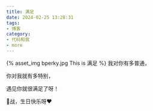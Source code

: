 ```yaml
---
title: 满足
date: 2024-02-25 13:28:31
tags:
- 博客
category:
- 代码和我
- more
---
```

{% asset_img bperky.jpg This is 满足 %}
我对你有多普通，

你对我就有多特别，

遇见你就很满足了呀！

🐰战，生日快乐呀❤
